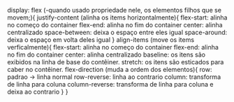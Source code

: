 display: flex (-quando usado propriedade nele, os elementos filhos que se movem;){
    justify-content (alinha os items horizontalmente){
        flex-start: alinha no começo do container
        flex-end: alinha no fim do container
        center: alinha centralizado
        space-between: deixa o espaço entre eles igual
        space-around: deixa o espaço em volta deles igual
    }
    align-items (move os items verficalmente){
        flex-start: alinha no começo do container
        flex-end: alinha no fim do container
        center: alinha centralizado
        baseline: os itens são exibidos na linha de base do contêiner.
        stretch: os itens são esticados para caber no contêiner.
    flex-direction (muda a ordem dos elementos){
        row: padrao -> linha normal
        row-reverse: linha ao contrario
        column: transforma de linha para coluna
        column-reverse: transforma de linha para coluna e deixa ao contrario
    }
}
